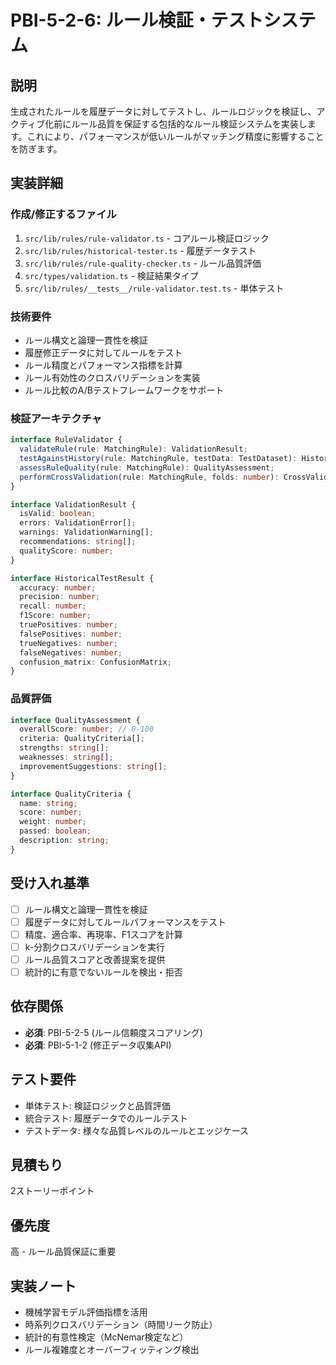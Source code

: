 # PBI-5-2-6: ルール検証・テストシステム

## 説明

生成されたルールを履歴データに対してテストし、ルールロジックを検証し、アクティブ化前にルール品質を保証する包括的なルール検証システムを実装します。これにより、パフォーマンスが低いルールがマッチング精度に影響することを防ぎます。

## 実装詳細

### 作成/修正するファイル

1. `src/lib/rules/rule-validator.ts` - コアルール検証ロジック
2. `src/lib/rules/historical-tester.ts` - 履歴データテスト
3. `src/lib/rules/rule-quality-checker.ts` - ルール品質評価
4. `src/types/validation.ts` - 検証結果タイプ
5. `src/lib/rules/__tests__/rule-validator.test.ts` - 単体テスト

### 技術要件

- ルール構文と論理一貫性を検証
- 履歴修正データに対してルールをテスト
- ルール精度とパフォーマンス指標を計算
- ルール有効性のクロスバリデーションを実装
- ルール比較のA/Bテストフレームワークをサポート

### 検証アーキテクチャ

```typescript
interface RuleValidator {
  validateRule(rule: MatchingRule): ValidationResult;
  testAgainstHistory(rule: MatchingRule, testData: TestDataset): HistoricalTestResult;
  assessRuleQuality(rule: MatchingRule): QualityAssessment;
  performCrossValidation(rule: MatchingRule, folds: number): CrossValidationResult;
}

interface ValidationResult {
  isValid: boolean;
  errors: ValidationError[];
  warnings: ValidationWarning[];
  recommendations: string[];
  qualityScore: number;
}

interface HistoricalTestResult {
  accuracy: number;
  precision: number;
  recall: number;
  f1Score: number;
  truePositives: number;
  falsePositives: number;
  trueNegatives: number;
  falseNegatives: number;
  confusion_matrix: ConfusionMatrix;
}
```

### 品質評価

```typescript
interface QualityAssessment {
  overallScore: number; // 0-100
  criteria: QualityCriteria[];
  strengths: string[];
  weaknesses: string[];
  improvementSuggestions: string[];
}

interface QualityCriteria {
  name: string;
  score: number;
  weight: number;
  passed: boolean;
  description: string;
}
```

## 受け入れ基準

- [ ] ルール構文と論理一貫性を検証
- [ ] 履歴データに対してルールパフォーマンスをテスト
- [ ] 精度、適合率、再現率、F1スコアを計算
- [ ] k-分割クロスバリデーションを実行
- [ ] ルール品質スコアと改善提案を提供
- [ ] 統計的に有意でないルールを検出・拒否

## 依存関係

- **必須**: PBI-5-2-5 (ルール信頼度スコアリング)
- **必須**: PBI-5-1-2 (修正データ収集API)

## テスト要件

- 単体テスト: 検証ロジックと品質評価
- 統合テスト: 履歴データでのルールテスト
- テストデータ: 様々な品質レベルのルールとエッジケース

## 見積もり

2ストーリーポイント

## 優先度

高 - ルール品質保証に重要

## 実装ノート

- 機械学習モデル評価指標を活用
- 時系列クロスバリデーション（時間リーク防止）
- 統計的有意性検定（McNemar検定など）
- ルール複雑度とオーバーフィッティング検出
